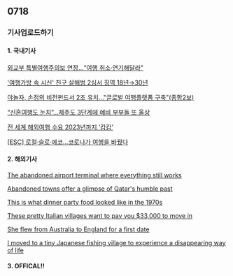 ## 0718
### 기사업로드하기
#### 1. 국내기사

[외교부 특별여행주의보 연장…“여행 취소·연기해달라”](https://www.donga.com/news/Politics/article/all/20210715/107965753/1)

['여행가방 속 시신' 친구 살해범 2심서 징역 18년→30년](https://www.yna.co.kr/view/AKR20210715090000004)

[야놀자, 손정의 비전펀드서 2조 유치…"글로벌 여행플랫폼 구축"(종합2보)](https://www.mk.co.kr/news/business/view/2021/07/684097/)

[“신혼여행도 눈치”…제주도 3단계에 예비 부부들 또 울상](https://www.chosun.com/national/national_general/2021/07/16/N2ATAASHVZE37GACIEL7Y6U5SQ/)

[전 세계 해외여행 수요 2023년까지 ‘캄캄’](https://www.traveltimes.co.kr/news/articleView.html?idxno=112475)

[[ESC] 로컬·슬로·에코…코로나가 여행을 바꿨다](https://www.hani.co.kr/arti/specialsection/esc_section/1002854.html)

>

#### 2. 해외기사

[The abandoned airport terminal where everything still works](https://edition.cnn.com/travel/article/new-orleans-old-msy-abandoned-terminal/index.html)

[Abandoned towns offer a glimpse of Qatar's humble past](https://edition.cnn.com/travel/article/qatar-al-jumail-abandoned-villages-cmd/index.html)

[This is what dinner party food looked like in the 1970s](https://edition.cnn.com/travel/article/vintage-food-photography/index.html)

[These pretty Italian villages want to pay you $33,000 to move in](https://edition.cnn.com/travel/article/italy-villages-pay-33000-to-move-in-calabria-cmd/index.html)

[She flew from Australia to England for a first date](https://edition.cnn.com/travel/article/laura-sara-australia-uk-twitter-romance/index.html)

[I moved to a tiny Japanese fishing village to experience a disappearing way of life](https://edition.cnn.com/travel/article/japanese-fishing-village-ena-cmd/index.html)

>

#### 3. OFFICAL!!

[]()

[]()